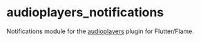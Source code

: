 # audioplayers_notifications

Notifications module for the [audioplayers](https://github.com/luanpotter/audioplayers) plugin for Flutter/Flame.
